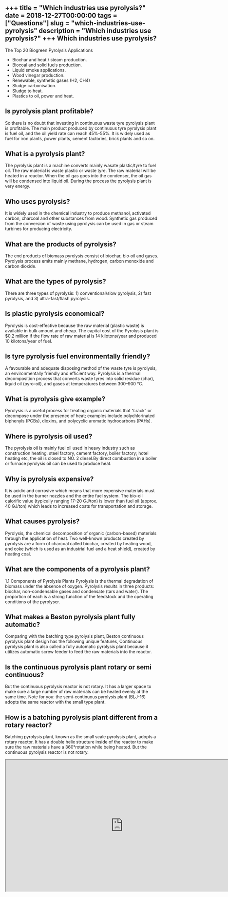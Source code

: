 +++
title = "Which industries use pyrolysis?"
date = 2018-12-27T00:00:00
tags = ["Questions"]
slug = "which-industries-use-pyrolysis"
description = "Which industries use pyrolysis?"
+++
Which industries use pyrolysis?
-------------------------------

The Top 20 Biogreen Pyrolysis Applications

- Biochar and heat / steam production.
- Biocoal and solid fuels production.
- Liquid smoke applications.
- Wood vinegar production.
- Renewable, synthetic gases (H2, CH4)
- Sludge carbonisation.
- Sludge to heat.
- Plastics to oil, power and heat.

Is pyrolysis plant profitable?
------------------------------

So there is no doubt that investing in continuous waste tyre pyrolysis plant is profitable. The main product produced by continuous tyre pyrolysis plant is fuel oil, and the oil yield rate can reach 45%-55%. It is widely used as fuel for iron plants, power plants, cement factories, brick plants and so on.

What is a pyrolysis plant?
--------------------------

The pyrolysis plant is a machine converts mainly wasate plastic/tyre to fuel oil. The raw material is waste plastic or waste tyre. The raw material will be heated in a reactor. When the oil gas goes into the condenser, the oil gas will be condensed into liquid oil. During the process the pyrolysis plant is very energy.

Who uses pyrolysis?
-------------------

It is widely used in the chemical industry to produce methanol, activated carbon, charcoal and other substances from wood. Synthetic gas produced from the conversion of waste using pyrolysis can be used in gas or steam turbines for producing electricity.

What are the products of pyrolysis?
-----------------------------------

The end products of biomass pyrolysis consist of biochar, bio‐oil and gases. Pyrolysis process emits mainly methane, hydrogen, carbon monoxide and carbon dioxide.

What are the types of pyrolysis?
--------------------------------

There are three types of pyrolysis: 1) conventional/slow pyrolysis, 2) fast pyrolysis, and 3) ultra-fast/flash pyrolysis.

Is plastic pyrolysis economical?
--------------------------------

Pyrolysis is cost-effective because the raw material (plastic waste) is available in bulk amount and cheap. The capital cost of the Pyrolysis plant is $0.2 million if the flow rate of raw material is 14 kilotons/year and produced 10 kilotons/year of fuel.

Is tyre pyrolysis fuel environmentally friendly?
------------------------------------------------

A favourable and adequate disposing method of the waste tyre is pyrolysis, an environmentally friendly and efficient way. Pyrolysis is a thermal decomposition process that converts waste tyres into solid residue (char), liquid oil (pyro-oil), and gases at temperatures between 300–900 ℃.

What is pyrolysis give example?
-------------------------------

Pyrolysis is a useful process for treating organic materials that “crack” or decompose under the presence of heat; examples include polychlorinated biphenyls (PCBs), dioxins, and polycyclic aromatic hydrocarbons (PAHs).

Where is pyrolysis oil used?
----------------------------

The pyrolysis oil is mainly fuel oil used in heavy industry such as construction heating, steel factory, cement factory, boiler factory; hotel heating etc, the oil is closed to NO. 2 diesel.By direct combustion in a boiler or furnace pyrolysis oil can be used to produce heat.

Why is pyrolysis expensive?
---------------------------

It is acidic and corrosive which means that more expensive materials must be used in the burner nozzles and the entire fuel system. The bio-oil calorific value (typically ranging 17-20 GJ/ton) is lower than fuel oil (approx. 40 GJ/ton) which leads to increased costs for transportation and storage.

What causes pyrolysis?
----------------------

Pyrolysis, the chemical decomposition of organic (carbon-based) materials through the application of heat. Two well-known products created by pyrolysis are a form of charcoal called biochar, created by heating wood, and coke (which is used as an industrial fuel and a heat shield), created by heating coal.

What are the components of a pyrolysis plant?
---------------------------------------------

1.1 Components of Pyrolysis Plants Pyrolysis is the thermal degradation of biomass under the absence of oxygen. Pyrolysis results in three products: biochar, non-condensable gases and condensate (tars and water). The proportion of each is a strong function of the feedstock and the operating conditions of the pyrolyser.

What makes a Beston pyrolysis plant fully automatic?
----------------------------------------------------

Comparing with the batching type pyrolysis plant, Beston continuous pyrolysis plant design has the following unique features, Continuous pyrolysis plant is also called a fully automatic pyrolysis plant because it utilizes automatic screw feeder to feed the raw materials into the reactor.

Is the continuous pyrolysis plant rotary or semi continuous?
------------------------------------------------------------

But the continuous pyrolysis reactor is not rotary. It has a larger space to make sure a large number of raw materials can be heated evenly at the same time. Note for you: the semi-continuous pyrolysis plant (BLJ-16) adopts the same reactor with the small type plant.

How is a batching pyrolysis plant different from a rotary reactor?
------------------------------------------------------------------

Batching pyrolysis plant, known as the small scale pyrolysis plant, adopts a rotary reactor. It has a double helix structure inside of the reactor to make sure the raw materials have a 360°rotation while being heated. But the continuous pyrolysis reactor is not rotary.

<iframe allow="accelerometer; autoplay; clipboard-write; encrypted-media; gyroscope; picture-in-picture" allowfullscreen="" class="__youtube_prefs__  epyt-is-override  no-lazyload" data-no-lazy="1" data-origheight="433" data-origwidth="770" data-skipgform_ajax_framebjll="" height="433" id="_ytid_42508" loading="lazy" src="https://www.youtube.com/embed/C4DBMREnj3w?enablejsapi=1&autoplay=0&cc_load_policy=0&cc_lang_pref=&iv_load_policy=1&loop=0&modestbranding=0&rel=1&fs=1&playsinline=0&autohide=2&theme=dark&color=red&controls=1&" title="YouTube player" width="770"></iframe>